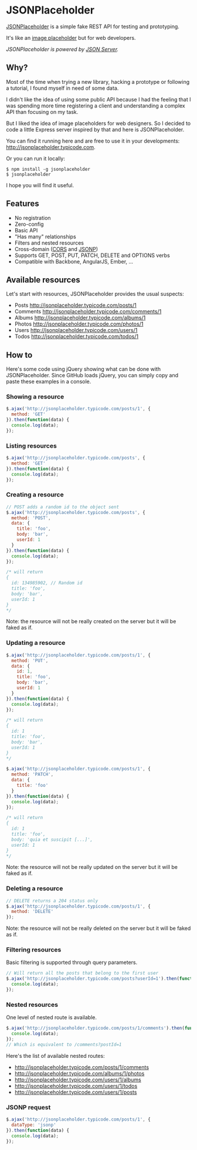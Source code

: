 # JSONPlaceholder

[JSONPlaceholder](http://jsonplaceholder.typicode.com) is a simple fake REST API for testing and prototyping.

It's like an [image placeholder](http://placehold.it/) but for web developers.

_JSONPlaceholder is powered by [JSON Server](https://github.com/typicode/json-server)._

## Why?

Most of the time when trying a new library, hacking a prototype or following a tutorial, I found myself in need of some data.

I didn't like the idea of using some public API because I had the feeling that I was spending more time registering a client and understanding a complex API than focusing on my task.

But I liked the idea of image placeholders for web designers. So I decided to code a little Express server inspired by that and here is JSONPlaceholder.

You can find it running here and are free to use it in your developments: http://jsonplaceholder.typicode.com. 

Or you can run it locally:

```
$ npm install -g jsonplaceholder
$ jsonplaceholder
```

I hope you will find it useful.

## Features

* No registration
* Zero-config
* Basic API
* "Has many" relationships
* Filters and nested resources
* Cross-domain ([CORS](http://en.wikipedia.org/wiki/Cross-origin_resource_sharing) and [JSONP](http://en.wikipedia.org/wiki/JSONP))
* Supports GET, POST, PUT, PATCH, DELETE and OPTIONS verbs
* Compatible with Backbone, AngularJS, Ember, ...

## Available resources

Let's start with resources, JSONPlaceholder provides the usual suspects:

* Posts http://jsonplaceholder.typicode.com/posts/1
* Comments http://jsonplaceholder.typicode.com/comments/1
* Albums http://jsonplaceholder.typicode.com/albums/1
* Photos http://jsonplaceholder.typicode.com/photos/1
* Users http://jsonplaceholder.typicode.com/users/1
* Todos http://jsonplaceholder.typicode.com/todos/1

## How to

Here's some code using jQuery showing what can be done with JSONPlaceholder. 
Since GitHub loads jQuery, you can simply copy and paste these examples in a console.

### Showing a resource

```javascript
$.ajax('http://jsonplaceholder.typicode.com/posts/1', {
  method: 'GET'
}).then(function(data) {
  console.log(data);
});
```

### Listing resources

```javascript
$.ajax('http://jsonplaceholder.typicode.com/posts', {
  method: 'GET'
}).then(function(data) {
  console.log(data);
});
```

### Creating a resource

```javascript
// POST adds a random id to the object sent
$.ajax('http://jsonplaceholder.typicode.com/posts', {
  method: 'POST',
  data: {
    title: 'foo',
    body: 'bar',
    userId: 1
  }
}).then(function(data) {
  console.log(data);
});

/* will return
{
  id: 134985902, // Random id
  title: 'foo',
  body: 'bar',
  userId: 1
}
*/
```

Note: the resource will not be really created on the server but it will be faked as if. 

### Updating a resource

```javascript
$.ajax('http://jsonplaceholder.typicode.com/posts/1', {
  method: 'PUT',
  data: {
    id: 1,
    title: 'foo',
    body: 'bar',
    userId: 1
  }
}).then(function(data) {
  console.log(data);
});

/* will return
{
  id: 1
  title: 'foo',
  body: 'bar',
  userId: 1
}
*/
```

```javascript
$.ajax('http://jsonplaceholder.typicode.com/posts/1', {
  method: 'PATCH',
  data: {
    title: 'foo'
  }
}).then(function(data) {
  console.log(data);
});

/* will return
{
  id: 1
  title: 'foo',
  body: 'quia et suscipit [...]',
  userId: 1
}
*/
```

Note: the resource will not be really updated on the server but it will be faked as if. 

### Deleting a resource

```javascript
// DELETE returns a 204 status only
$.ajax('http://jsonplaceholder.typicode.com/posts/1', {
  method: 'DELETE'
});
```

Note: the resource will not be really deleted on the server but it will be faked as if. 

### Filtering resources

Basic filtering is supported through query parameters.

```javascript
// Will return all the posts that belong to the first user
$.ajax('http://jsonplaceholder.typicode.com/posts?userId=1').then(function(data) {
  console.log(data);
});
```

### Nested resources

One level of nested route is available.

```javascript
$.ajax('http://jsonplaceholder.typicode.com/posts/1/comments').then(function(data) {
  console.log(data);
});
// Which is equivalent to /comments?postId=1
```

Here's the list of available nested routes:

* http://jsonplaceholder.typicode.com/posts/1/comments
* http://jsonplaceholder.typicode.com/albums/1/photos
* http://jsonplaceholder.typicode.com/users/1/albums
* http://jsonplaceholder.typicode.com/users/1/todos
* http://jsonplaceholder.typicode.com/users/1/posts

### JSONP request

```javascript
$.ajax('http://jsonplaceholder.typicode.com/posts/1', {
  dataType: 'jsonp'
}).then(function(data) {
  console.log(data);
});
```
